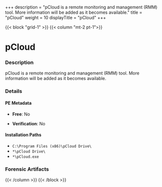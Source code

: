 +++
description = "pCloud is a remote monitoring and management (RMM) tool. More information will be added as it becomes available."
title = "pCloud"
weight = 10
displayTitle = "pCloud"
+++


{{< block "grid-1" >}}
{{< column "mt-2 pt-1">}}

# pCloud


### Description

pCloud is a remote monitoring and management (RMM) tool. More information will be added as it becomes available.




### Details


#### PE Metadata


- **Free**: No

- **Verification**: No




#### Installation Paths
- `C:\Program Files (x86)\pCloud Drive\`
- `*\pCloud Drive\`
- `*\pCloud.exe`

### Forensic Artifacts










{{< /column >}}
{{< /block >}}
